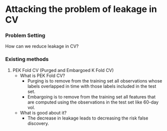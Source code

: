 # Attacking the problem of leakage in CV

### Problem Setting  
How can we reduce leakage in CV?
### Existing methods
1. PEK Fold CV (Purged and Embargoed K Fold CV) 
   - What is PEK Fold CV?
     - Purging is to remove from the training set all observations whose labels overlapped in time with those labels included in the test set.
     - Embargoing is to remove from the training set all features that are computed using the observations in the test set like 60-day vol. 
   - What is good about it?
     - The decrease in leakage leads to decreasing the risk false discovery.
   
   
